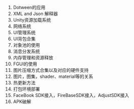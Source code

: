 1. Dotween的应用
2. XML and Json 解释器
3. Unity资源加载系统
4. 网络系统
5. UI管理系统
6. UI背包合集
7. 对象池的使用
8. 消息分发系统
9. 内存管理和资源释放
10. FGUI的使用
11. 图片压缩方式合集以及对应的硬件支持
12. 图片，图集，shader、material等的关系
13. 热更新方法
14. 打包环境部署
15. FaceBook SDK接入，FireBaseSDK接入，AdjustSDK接入
16. APK破解
